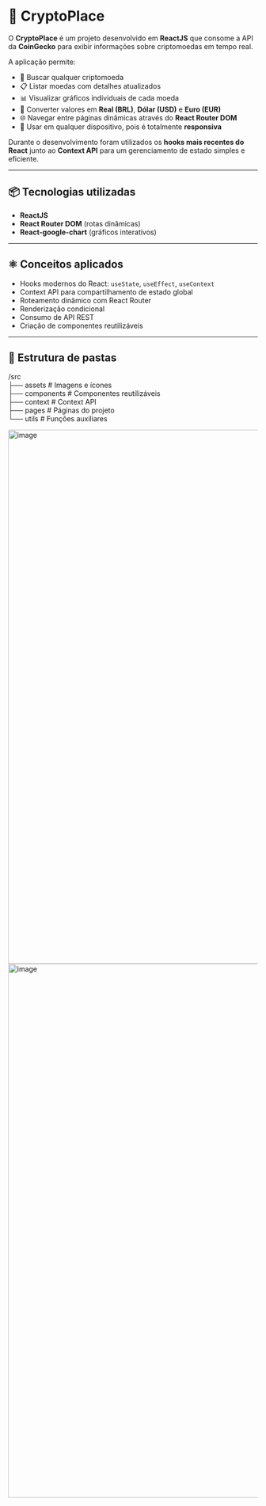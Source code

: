 # 🚀 CryptoPlace

O **CryptoPlace** é um projeto desenvolvido em **ReactJS** que consome a API da **CoinGecko** para exibir informações sobre criptomoedas em tempo real.  

A aplicação permite:  
- 🔎 Buscar qualquer criptomoeda  
- 📋 Listar moedas com detalhes atualizados  
- 📊 Visualizar gráficos individuais de cada moeda  
- 💱 Converter valores em **Real (BRL)**, **Dólar (USD)** e **Euro (EUR)**  
- 🌐 Navegar entre páginas dinâmicas através do **React Router DOM**  
- 📱 Usar em qualquer dispositivo, pois é totalmente **responsiva**

Durante o desenvolvimento foram utilizados os **hooks mais recentes do React** junto ao **Context API** para um gerenciamento de estado simples e eficiente.  

---

## 📦 Tecnologias utilizadas
- **ReactJS**  
- **React Router DOM** (rotas dinâmicas)  
- **React-google-chart** (gráficos interativos)  

---

## ⚛️ Conceitos aplicados
- Hooks modernos do React: `useState`, `useEffect`, `useContext`  
- Context API para compartilhamento de estado global  
- Roteamento dinâmico com React Router  
- Renderização condicional  
- Consumo de API REST  
- Criação de componentes reutilizáveis  

---

## 📂 Estrutura de pastas

/src  
├── assets # Imagens e ícones  
├── components # Componentes reutilizáveis  
├── context # Context API  
├── pages # Páginas do projeto  
└── utils # Funções auxiliares  


<img width="1919" height="1079" alt="image" src="https://github.com/user-attachments/assets/ff4fcbb9-5ade-4324-a039-ceffc2a40233" />
<img width="1916" height="1079" alt="image" src="https://github.com/user-attachments/assets/e53fc49f-d9f9-4677-aa06-1e98b12a3001" />
